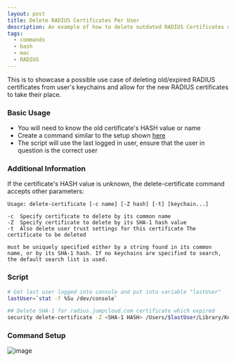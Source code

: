 ```yaml
---
layout: post
title: Delete RADIUS Certificates Per User
description: An example of how to delete outdated RADIUS Certificates using JumpCloud commands
tags:
  - commands
  - bash
  - mac
  - RADIUS
---
```


This is to showcase a possible use case of deleting old/expired RADIUS certificates from user's keychains and allow for the new RADIUS certificates to take their place.

### Basic Usage

* You will need to know the old certificate's HASH value or name
* Create a command similar to the setup shown [here](#Command-Setup)
* The script will use the last logged in user, ensure that the user in question is the correct user

### Additional Information

If the certificate's HASH value is unknown, the delete-certificate command accepts other parameters:
```
Usage: delete-certificate [-c name] [-Z hash] [-t] [keychain...]

-c  Specify certificate to delete by its common name
-Z  Specify certificate to delete by its SHA-1 hash value
-t  Also delete user trust settings for this certificate The certificate to be deleted 

must be uniquely specified either by a string found in its common name, or by its SHA-1 hash. If no keychains are specified to search, the default search list is used.
```

### Script

```bash
# Get last user logged into console and put into variable "lastUser"
lastUser=`stat -f %Su /dev/console`

## Delete SHA-1 for radius.jumpcloud.com certificate which expired 
security delete-certificate -Z <SHA-1 HASH> /Users/$lastUser/Library/Keychains/login.keychain-db
```

### Command Setup
![image](https://user-images.githubusercontent.com/89030113/150854220-e563fc1e-3d69-4222-ad65-ef3435e46a25.png)

